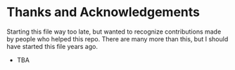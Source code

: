 # Thanks and Acknowledgements

Starting this file way too late, but wanted to recognize contributions made by people who helped this repo. There are many more than this, but I should have started this file years ago.

- TBA
